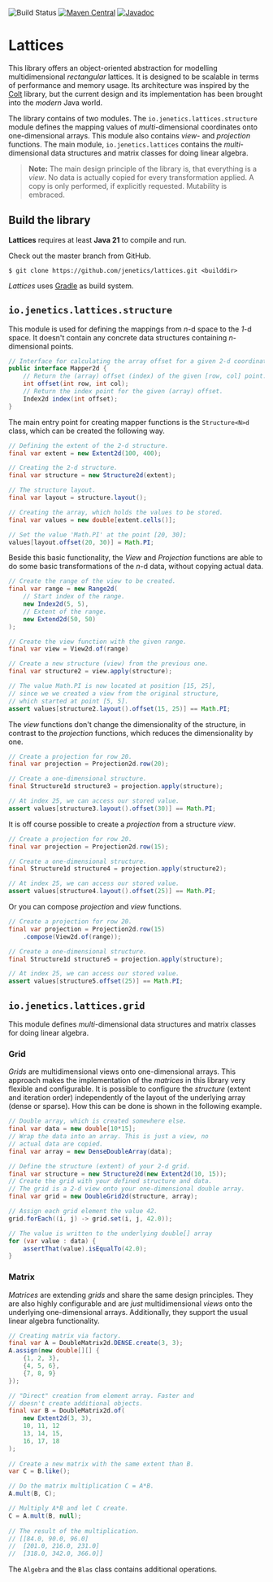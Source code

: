 ![Build Status](https://github.com/jenetics/lattices/actions/workflows/gradle.yml/badge.svg)
[![Maven Central](https://maven-badges.herokuapp.com/maven-central/io.jenetics/lattices/badge.svg)](http://search.maven.org/#search%7Cga%7C1%7Ca%3A%22lattices%22)
[![Javadoc](https://www.javadoc.io/badge/io.jenetics/lattices.svg)](http://www.javadoc.io/doc/io.jenetics/lattices)

# Lattices

This library offers an object-oriented abstraction for modelling multidimensional _rectangular_ lattices. It is designed to be scalable in terms of performance and memory usage. Its architecture was inspired by the [Colt](https://dst.lbl.gov/ACSSoftware/colt/) library, but the current design and its implementation has been brought into the _modern_ Java world.

The library contains of two modules. The `io.jenetics.lattices.structure` module defines the mapping values of _multi_-dimensional coordinates onto one-dimensional arrays. This module also contains _view_- and _projection_ functions. The main module, `io.jenetics.lattices` contains the _multi_-dimensional data structures and matrix classes for doing linear algebra.

> **Note:** The main design principle of the library is, that everything is a _view_. No data is actually copied for every transformation applied. A copy is only performed, if explicitly requested. Mutability is embraced.

## Build the library

**Lattices** requires at least **Java 21** to compile and run.

Check out the master branch from GitHub.

    $ git clone https://github.com/jenetics/lattices.git <builddir>

_Lattices_ uses [Gradle](http://www.gradle.org/downloads) as build system.

## `io.jenetics.lattices.structure`

This module is used for defining the mappings from _n_-d space to the _1_-d space. It doesn't contain any concrete data structures containing _n_-dimensional points.

```java
// Interface for calculating the array offset for a given 2-d coordinate.
public interface Mapper2d {
    // Return the (array) offset (index) of the given [row, col] point.
    int offset(int row, int col);
    // Return the index point for the given (array) offset.
    Index2d index(int offset);
}
```

The main entry point for creating mapper functions is the `Structure<N>d` class, which can be created the following way.

```java
// Defining the extent of the 2-d structure.
final var extent = new Extent2d(100, 400);

// Creating the 2-d structure.
final var structure = new Structure2d(extent);

// The structure layout.
final var layout = structure.layout();

// Creating the array, which holds the values to be stored.
final var values = new double[extent.cells()];

// Set the value 'Math.PI' at the point [20, 30];
values[layout.offset(20, 30)] = Math.PI;
```

Beside this basic functionality, the _View_ and _Projection_ functions are able to do some basic transformations of the _n_-d data, without copying actual data.

```java
// Create the range of the view to be created.
final var range = new Range2d(
    // Start index of the range.
    new Index2d(5, 5),
    // Extent of the range.
    new Extend2d(50, 50)
);

// Create the view function with the given range.
final var view = View2d.of(range)

// Create a new structure (view) from the previous one.
final var structure2 = view.apply(structure);

// The value Math.PI is now located at position [15, 25], 
// since we we created a view from the original structure, 
// which started at point [5, 5].    
assert values[structure2.layout().offset(15, 25)] == Math.PI;
```

The _view_ functions don't change the dimensionality of the structure, in contrast to the _projection_ functions, which reduces the dimensionality by one.

```java
// Create a projection for row 20.
final var projection = Projection2d.row(20);

// Create a one-dimensional structure.
final Structure1d structure3 = projection.apply(structure);

// At index 25, we can access our stored value.
assert values[structure3.layout().offset(30)] == Math.PI;
```

It is off course possible to create a _projection_ from a structure _view_.

```java
// Create a projection for row 20.
final var projection = Projection2d.row(15);

// Create a one-dimensional structure.
final Structure1d structure4 = projection.apply(structure2);

// At index 25, we can access our stored value.
assert values[structure4.layout().offset(25)] == Math.PI;
```

Or you can compose _projection_ and _view_ functions.

```java
// Create a projection for row 20.
final var projection = Projection2d.row(15)
    .compose(View2d.of(range));

// Create a one-dimensional structure.
final Structure1d structure5 = projection.apply(structure);

// At index 25, we can access our stored value.
assert values[structure5.offset(25)] == Math.PI;
```


## `io.jenetics.lattices.grid`

This module defines _multi_-dimensional data structures and matrix classes for doing linear algebra.

### Grid

_Grids_ are multidimensional views onto one-dimensional arrays. This approach makes the implementation of the _matrices_ in this library very flexible and configurable. It is possible to configure the _structure_ (extent and iteration order) independently of the layout of the underlying array (dense or sparse). How this can be done is shown in the following example.

```java
// Double array, which is created somewhere else.
final var data = new double[10*15];
// Wrap the data into an array. This is just a view, no
// actual data are copied.
final var array = new DenseDoubleArray(data);

// Define the structure (extent) of your 2-d grid.
final var structure = new Structure2d(new Extent2d(10, 15));
// Create the grid with your defined structure and data.
// The grid is a 2-d view onto your one-dimensional double array.
final var grid = new DoubleGrid2d(structure, array);

// Assign each grid element the value 42.
grid.forEach((i, j) -> grid.set(i, j, 42.0));

// The value is written to the underlying double[] array
for (var value : data) {
    assertThat(value).isEqualTo(42.0);
}
```

### Matrix

_Matrices_ are extending _grids_ and share the same design principles. They are also highly configurable and are _just_ multidimensional _views_ onto the underlying one-dimensional arrays. Additionally, they support the usual linear algebra functionality.

```java
// Creating matrix via factory.
final var A = DoubleMatrix2d.DENSE.create(3, 3);
A.assign(new double[][] {
    {1, 2, 3},
    {4, 5, 6},
    {7, 8, 9}
});

// "Direct" creation from element array. Faster and
// doesn't create additional objects.
final var B = DoubleMatrix2d.of(
    new Extent2d(3, 3),
    10, 11, 12
    13, 14, 15,
    16, 17, 18
);
    
// Create a new matrix with the same extent than B.
var C = B.like();

// Do the matrix multiplication C = A*B.
A.mult(B, C);

// Multiply A*B and let C create.
C = A.mult(B, null);
    
// The result of the multiplication.    
// [[84.0, 90.0, 96.0]
//  [201.0, 216.0, 231.0]
//  [318.0, 342.0, 366.0]]
```

The `Algebra` and the `Blas` class contains additional operations.



